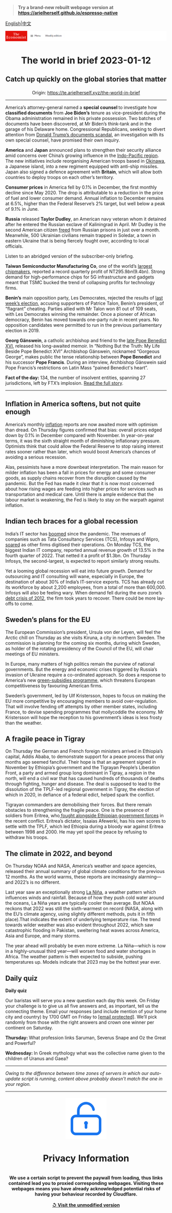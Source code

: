 > **Try a brand-new rebuilt webpage version at https://arielherself.github.io/espresso-native**

[English](https://github.com/arielherself/espresso/blob/main/README.md)|[中文](https://github-com.translate.goog/arielherself/espresso/blob/main/README.md?_x_tr_sl=en&_x_tr_tl=zh-CN&_x_tr_hl=zh-CN&_x_tr_pto=wapp)



![The Economist](menubar.png)

# <p align="center">The world in brief 2023-01-12</p>

## <p align="center">Catch up quickly on the global stories that matter</p>

<p align="center">Origin: <a href="https://te.arielherself.xyz/the-world-in-brief">https://te.arielherself.xyz/the-world-in-brief</a><hr>

America’s attorney-general named a <strong>special counsel </strong>to investigate how <strong>classified documents</strong> from <strong>Joe Biden’s</strong> tenure as vice-president during the Obama administration remained in his private possession. Two batches of documents have been discovered, at Mr Biden’s think-tank and in the garage of his Delaware home. Congressional Republicans, seeking to divert attention from [Donald Trump’s documents scandal](https://te.arielherself.xyz/united-states/2022/08/10/the-raid-on-mar-a-lago-could-shake-americas-foundations), an investigation with its own special counsel, have promised their own inquiry.

<strong>America</strong> and <strong>Japan</strong> announced plans to strengthen their security alliance amid concerns over China’s growing influence in the [Indo-Pacific region](https://te.arielherself.xyz/asia/2023/01/04/reinventing-the-indo-pacific). The new initiatives include reorganising American troops based in [Okinawa](https://te.arielherself.xyz/asia/2022/05/14/fifty-years-after-america-returned-okinawa-to-japan-it-still-feels-cut-off), a Japanese island, into a new regiment equipped with anti-ship missiles. Japan also signed a defence agreement with <strong>Britain</strong>, which will allow both countries to deploy troops on each other’s territory.

<strong>Consumer prices</strong> in America fell by 0.1% in December, the first monthly decline since May 2020. The drop is attributable to a reduction in the price of fuel and lower consumer demand. Annual inflation to December remains at 6.5%, higher than the Federal Reserve’s 2% target, but well below a peak of 9.1% in June.

<strong>Russia</strong> released <strong>Taylor Dudley</strong>, an American navy veteran whom it detained after he entered the Russian exclave of Kaliningrad in April. Mr Dudley is the second American citizen [freed](https://te.arielherself.xyz/the-economist-explains/2022/08/05/how-do-prisoner-swaps-work) from Russian prisons in just over a month. Meanwhile, 500 Ukrainian civilians remain trapped in Soledar, a town in eastern Ukraine that is being fiercely fought over, according to local officials.

Listen to an abridged version of the subscriber-only briefing.

<strong>Taiwan Semiconductor Manufacturing Co</strong>, one of the world’s [largest chipmakers](https://te.arielherself.xyz/business/2022/10/17/the-american-chip-industrys-15trn-meltdown), reported a record quarterly profit of NT$295.9bn ($9.4bn). Strong demand for high-performance chips for 5G infrastructure and gadgets meant that TSMC bucked the trend of collapsing profits for technology firms.

<strong>Benin’s</strong> main opposition party, Les Democrates, rejected the results of [last week’s election](https://te.arielherself.xyz/graphic-detail/2022/12/16/african-voters-increasingly-want-change), accusing supporters of Patrice Talon, Benin’s president, of “flagrant” cheating. Parties allied with Mr Talon won 81 out of 109 seats, with Les Democrates winning the remainder. Once a pioneer of African democracy, Benin has moved towards one-party rule in recent years. No opposition candidates were permitted to run in the previous parliamentary election in 2019.

<strong>Georg Gänswein</strong>, a catholic archbishop and friend to the [late Pope Benedict XVI](https://te.arielherself.xyz/international/2023/01/02/the-death-of-pope-benedict-removes-a-problem-for-liberal-catholics), released his long-awaited memoir. In “Nothing But the Truth: My Life Beside Pope Benedict XVI” Archbishop Gänswein, nicknamed “Gorgeous George”, makes public the tense relationship between <strong>Pope Benedict</strong> and his successor <strong>Pope Francis</strong>. During an interview, Archbishop Gänswein said Pope Francis’s restrictions on Latin Mass “pained Benedict&#x27;s heart”. 

<strong>Fact of the day: </strong>134, the number of insolvent entities, spanning 27 jurisdictions, left by FTX’s implosion. [Read the full story](https://te.arielherself.xyz/finance-and-economics/2023/01/10/the-hunt-for-ftxs-missing-riches).

----------

## Inflation in America softens, but not quite enough

America’s monthly [inflation](https://te.arielherself.xyz/the-world-ahead/2022/11/14/how-does-the-past-help-us-predict-policy-on-inflation-in-2023) reports are now awaited more with optimism than dread. On Thursday figures confirmed that bias: overall prices edged down by 0.1% in December compared with November. In year-on-year terms, it was the sixth straight month of diminishing inflationary pressure. Optimists think that could allow the Federal Reserve to stop raising interest rates sooner rather than later, which would boost America’s chances of avoiding a serious recession.

Alas, pessimists have a more downbeat interpretation. The main reason for milder inflation has been a fall in prices for energy and some consumer goods, as supply chains recover from the disruption caused by the pandemic. But the Fed has made it clear that it is now most concerned about how rising wages are feeding into higher prices for services such as transportation and medical care. Until there is ample evidence that the labour market is weakening, the Fed is likely to stay on the warpath against inflation.

## Indian tech braces for a global recession

India’s IT sector has [boomed](https://te.arielherself.xyz/business/a-half-a-trillion-dollar-bet-on-revolutionising-white-collar-work/21808453) since the pandemic. The revenues of companies such as Tata Consultancy Services (TCS), Infosys and Wipro, [soared](https://te.arielherself.xyz/business/2023/01/08/how-technology-is-redrawing-the-boundaries-of-the-firm) as other firms digitised their operations. On Monday TCS, the biggest Indian IT company, reported annual revenue growth of 13.5% in the fourth quarter of 2022. That netted it a profit of $1.3bn. On Thursday Infosys, the second-largest, is expected to report similarly strong results. 

Yet a looming global recession will eat into future growth. Demand for outsourcing and IT consulting will wane, especially in Europe, the destination of about 30% of India’s IT-service exports. TCS has already cut its workforce by about 2,200 employees, from a total of more than 600,000. Infosys will also be feeling wary. When demand fell during the euro zone’s [debt crisis of 2012](https://te.arielherself.xyz/free-exchange/2012/05/02/call-it-a-depression), the firm took years to recover. There could be more lay-offs to come.

## Sweden’s plans for the EU

The European Commission’s president, Ursula von der Leyen, will feel the Arctic chill on Thursday as she visits Kiruna, a city in northern Sweden. The commission is planning for the coming six months, during which Sweden, as holder of the rotating presidency of the Council of the EU, will chair meetings of EU ministers. 

In Europe, many matters of high politics remain the purview of national governments. But the energy and economic crises triggered by Russia’s invasion of Ukraine require a co-ordinated approach. So does a response to America’s new [green-subsidies programme](https://te.arielherself.xyz/finance-and-economics/2023/01/09/what-americas-protectionist-turn-means-for-the-world), which threatens European competitiveness by favouring American firms. 

Sweden’s government, led by Ulf Kristersson, hopes to focus on making the EU more competitive by encouraging members to avoid over-regulation. That will involve fending off attempts by other member states, including France, to devise spending programmes that mollycoddle the economy. Mr Kristersson will hope the reception to his government’s ideas is less frosty than the weather.

## A fragile peace in Tigray

On Thursday the German and French foreign ministers arrived in Ethiopia’s capital, Addis Ababa, to demonstrate support for a peace process that only months ago seemed fanciful. Their hope is that an agreement signed in November by Ethiopia’s government and the Tigrayan People’s Liberation Front, a party and armed group long dominant in Tigray, a region in the north, will end a civil war that has caused hundreds of thousands of deaths through fighting, hunger and disease. The deal is supposed to lead to the dissolution of the TPLF-led regional government in Tigray, the election of which in 2020, in defiance of a federal edict, helped spark the conflict. 

Tigrayan commanders are demobilising their forces. But there remain obstacles to strengthening the fragile peace. One is the presence of soldiers from Eritrea, who[ fought alongside Ethiopian government forces](https://te.arielherself.xyz/middle-east-and-africa/2022/10/06/eritrea-has-called-up-thousands-of-reservists-to-fight-in-tigray) in the recent conflict. Eritrea’s dictator, Issaias Afewerki, has his own scores to settle with the TPLF, which led Ethiopia during a bloody war against Eritrea between 1998 and 2000. He may yet spoil the peace by refusing to withdraw his troops.

## The climate in 2022, and beyond

On Thursday NOAA and NASA, America’s weather and space agencies, released their annual summary of global climate conditions for the previous 12 months. As the world warms, these reports are increasingly alarming—and 2022’s is no different.

Last year saw an exceptionally strong [La Niña](https://te.arielherself.xyz/interactive/the-world-ahead/2022/11/18/the-weather-system-that-influences-the-world), a weather pattern which influences winds and rainfall. Because of how they push cold water around the oceans, La Niña years are typically cooler than average. But NOAA reckons that 2022 was still the sixth-warmest on record (NASA, along with the EU’s climate agency, using slightly different methods, puts it in fifth place).That indicates the extent of underlying temperature rise. The trend towards wilder weather was also evident throughout 2022, which saw catastrophic flooding in Pakistan, sweltering heat waves across America, Asia and Europe, and many storms.

The year ahead will probably be even more extreme. La Niña—which is now in a highly-unusual third year—will worsen food and water shortages in Africa. The weather pattern is then expected to subside, pushing temperatures up. Models indicate that 2023 may be the hottest year ever.

## Daily quiz

<strong>Daily quiz</strong>

Our baristas will serve you a new question each day this week. On Friday your challenge is to give us all five answers and, as important, tell us the connecting theme. Email your responses (and include mention of your home city and country) by 1700 GMT on Friday to [<span class="__cf_email__" data-cfemail="39684c50437c4a494b5c4a4a56795c5a56575654504a4d175a5654">[email&#160;protected]</span>](https://mail.google.com/mail/?view=cm&amp;fs=1&amp;tf=1&amp;to=QuizEspresso@te.arielherself.xyz). We’ll pick randomly from those with the right answers and crown one winner per continent on Saturday.

<strong>Thursday: </strong>What profession links Saruman, Severus Snape and Oz the Great and Powerful?

<strong>Wednesday: </strong>In Greek mythology what was the collective name given to the children of Uranus and Gaea?

----------

*Owing to the difference between time zones of servers in which our auto-update script is running, content above probably doesn't match the one in your region.*

|<br><div align="center"><img src="unlock.png" /><h1>Privacy Information</h1></div></br>We use a certain script to prevent the paywall from loading, thus links contained lead you to proxied corresponding webpages. Visiting these webpages means you have already acknowledged potential risks of having your behaviour recorded by Cloudflare.<br><br>[&#x21BA; Visit the unmodified version](README.raw.md)<br><br>|
|-----|
